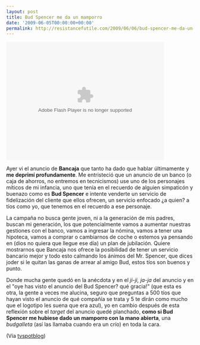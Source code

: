 ```yaml
---
layout: post
title: Bud Spencer me da un mamporro
date: '2009-06-05T00:00:00+00:00'
permalink: http://resistancefutile.com/2009/06/06/bud-spencer-me-da-un-mamporro/
---
```

<embed src='http://www.videolog.tv/ajax/codigoPlayer.php?id_video=438001&v=27/5b/438001&v_hd=27/5b/438001_HD&relacionados=N&default=S&lang=null&cor_fundo=000000&swf=1&width=424&height=318'  width='424' height='318' type='application/x-shockwave-flash' AllowScriptAccess='always' allowFullScreen='true' ></embed>

Ayer vi el anuncio de <strong>Bancaja</strong> que tanto ha dado que hablar últimamente y <strong>me deprimí profundamente</strong>. Me entristeció que un anuncio de un banco (o caja de ahorros, no entremos en tecnicismos) use uno de los personajes míticos de mi infancia, uno que tenía en el recuerdo de alguien simpaticón y buenazo como es <strong>Bud Spencer</strong> e intente venderte un servicio de fidelización del cliente que ellos ofrecen, un servicio enfocado ¿a quien? a tíos como yo, que tenemos en el recuerdo a ese personaje.

La campaña no busca gente joven, ni a la generación de mis padres, buscan mi generación, los que potencialmente vamos a aumentar nuestras gestiones con el banco, vamos a ingresar la nómina, vamos a tener una hipoteca, vamos a comprar o cambiarnos de coche o estemos ya pensando en (dios no quiera que llegue ese día) un plan de jubilación. Quiere mostrarnos que Bancaja nos ofrece la posibilidad de tener un servicio bancario mejor y todo esto calmando los ánimos del Mr. Spencer, que dices joder si le quitan las ganas de arrear al amigo Bud, estos tíos son buenos y punto. 

Donde mucha gente quedó en la anécdota y en el <em>ji-ji, ja-ja</em> del anuncio y en el "oye has visto el anuncio del Bud Spencer? qué gracia!" (que esta es otra, la gente a veces me alucina, seguro que preguntas a 500 tíos que hayan visto el anuncio de qué compañía se trata y 5 te dirán como mucho que el logotipo les suena que era azul), yo en cambio después de esta reflexión sobre el <em>target</em> del anuncio quedé planchado, <strong>como si Bud Spencer me hubiese dado un mamporro con la mano abierta</strong>, una <em>budgalleta</em> (así las llamaba cuando era un crío) en toda la cara.

(Vía <a href="http://www.tvspotblog.com/2009/05/bancaja-bud-spencer.html">tvspotblog</a>)

